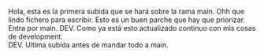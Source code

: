 Hola, esta es la primera subida que se hará sobre la rama main.
Ohh que lindo fichero para escribir. 
Esto es un buen parche que hay que priorizar. Entra por main.
DEV. Como ya está esto actualizado continuo con mis cosas de development.
<br>
DEV. Ultima subida antes de mandar todo a main.
